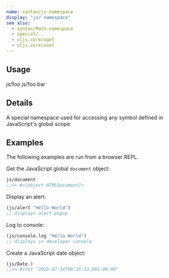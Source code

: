 ```yaml
---
name: syntax/js-namespace
display: "js/ namespace"
see also:
  - syntax/Math-namespace
  - special/.
  - cljs.core/aget
  - cljs.core/aset
---
```


## Usage
js/foo
js/foo.bar


## Details

A special namespace used for accessing any symbol defined
in JavaScript's global scope.


## Examples

The following examples are run from a browser REPL.

Get the JavaScript global `document` object:

```clj
js/document
;;=> #<[object HTMLDocument]>
```

Display an alert:

```clj
(js/alert "Hello World")
;; displays alert popup
```

Log to console:

```clj
(js/console.log "Hello World")
;; displays in developer console
```

Create a JavaScript date object:

```clj
(js/Date.)
;;=> #inst "2015-07-14T00:25:33.881-00:00"
```